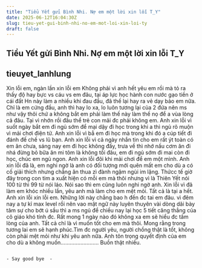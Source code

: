 ```yaml
---
title: "Tiểu Yết gửi Bình Nhi. Nợ em một lời xin lỗi T_Y"
date: 2025-06-12T16:04:30Z
slug: tieu-yet-gui-binh-nhi-no-em-mot-loi-xin-loi-ty
draft: false
---
```


## Tiểu Yết gửi Bình Nhi. Nợ em một lời xin lỗi T_Y

## tieuyet_lanhlung

Xin lỗi em, ngàn lần xin lỗi em
              Không phải vì anh hết yêu em rồi mà tỏ ra thấy độ hay bực vs cáu vs em đâu, tại áp lực học hành con nước gạo tiền ở cái đất Hn này làm a nhiều khi đau đầu, đã thế lại hay ra vẻ dạy bảo em nữa. Chỉ là em cứng đầu, anh thì hay lo xa, lo luôn tương lại của 2 đứa nên ms như vậy thôi chứ a không bắt em phải làm thế này làm thế nọ để a vùa lòng cả đâu. Tại vì nhớn rồi đâu thể trẻ con mãi đc phải không em. Anh xin lỗi vì suốt ngày bắt em đi ngủ sớm để mại dậy đi học trong khi a thì ngủ rõ muộn vì mải chơi điện tử. Anh xin lỗi vì bẳ em đi học mà trong khi đó a cúp tiết đi đánh đế chế vs lũ bạn. Anh xin lỗi vì cả ngày nhắn tin cho em rất ýt toàn có em ăn chưa, sáng nay em đi học không đấy, trưa về thì nhớ nấu cơm ăn đi nhá đừng bỏ bữa ăn mi tôm là không tối đâu, em đi ngủ sớm đi mai còn đi học, chúc em ngủ ngon. Anh xin lỗi đôi khi mải chơi để em một mình. Anh xin lỗi đã là, em nghi ngờ là anh có đối tượng mới quên mất em cho dù a có cố giải thích nhưng chẳng ăn thua zì đành ngậm ngùi im lặng. Thứcc tế giờ đây trong con tim a xuất hiện có mỗi em mà thôi nhưng vì là Thiên Yết nói 100 từ thì 99 từ nói láo. Nói sao thì em cũng luôn nghi ngờ anh. Xin lỗi vì đã làm em khóc nhiều lần, yêu anh mà làm cho em mệt mỏi. Tất cả là tại a hết. 
               Anh xin lỗi xin lỗi em.
Những lời này chẳng bao h đến đc tai em đâu. vì đêm nay a tự kỉ max level rồi nên vao mật ngữ này luyên thuyên vài dòng dãi bày tâm sự cho bớt ú sầu thì a ms ngủ để chiều nay lại học 5 tiết căng thẳng của cô giáo khó tính đc. Rất mong 1 ngày nào đó không xa em sẽ hiểu đc tấm lòng của anh. Tất cả chỉ là vì muốn tốt cho em mà thôi.
               Mong rằng trong tương lai em sẽ hạnh phúc.Tìm đc người yêu, người chồng thật là tốt, không còn phải mệt mỏi như khi yêu anh nữa. Anh tôn trọng quyết định của em cho dù a không muốn......................... Buồn thật nhiều.
 
                                                                                                                              - Say good bye  -